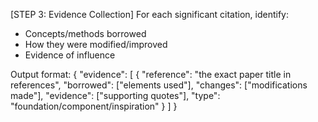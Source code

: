 [STEP 3: Evidence Collection]
For each significant citation, identify:
- Concepts/methods borrowed
- How they were modified/improved
- Evidence of influence

Output format:
{
    "evidence": [
        {
            "reference": "the exact paper title in references",
            "borrowed": ["elements used"],
            "changes": ["modifications made"],
            "evidence": ["supporting quotes"],
            "type": "foundation/component/inspiration"
        }
    ]
}
